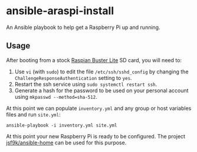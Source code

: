 # ansible-araspi-install #

An Ansible playbook to help get a Raspberry Pi up and running.

## Usage ##

After booting from a stock [Raspian Buster
Lite](https://www.raspberrypi.org/downloads/raspbian/) SD card, you
will need to:
1. Use `vi` (with `sudo`) to edit the file `/etc/ssh/sshd_config` by
   changing the `ChallengeResponseAuthentication` setting to `yes`.
2. Restart the ssh service using `sudo systemctl restart ssh`.
3. Generate a hash for the password to be used on your personal
   account using `mkpasswd --method=sha-512`.

At this point we can populate `inventory.yml` and any group or host
variables files and run `site.yml`:

```console
ansible-playbook -i inventory.yml site.yml
```

At this point your new Raspberry Pi is ready to be configured.  The
project [jsf9k/ansible-home](https://github.com/jsf9k/ansible-home)
can be used for this purpose.
